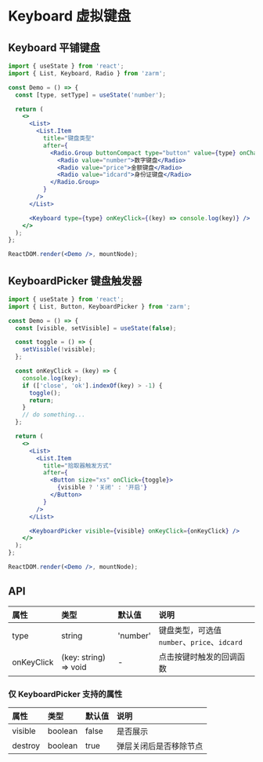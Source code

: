 # Keyboard 虚拟键盘

## Keyboard 平铺键盘

```jsx
import { useState } from 'react';
import { List, Keyboard, Radio } from 'zarm';

const Demo = () => {
  const [type, setType] = useState('number');

  return (
    <>
      <List>
        <List.Item
          title="键盘类型"
          after={
            <Radio.Group buttonCompact type="button" value={type} onChange={setType}>
              <Radio value="number">数字键盘</Radio>
              <Radio value="price">金额键盘</Radio>
              <Radio value="idcard">身份证键盘</Radio>
            </Radio.Group>
          }
        />
      </List>

      <Keyboard type={type} onKeyClick={(key) => console.log(key)} />
    </>
  );
};

ReactDOM.render(<Demo />, mountNode);
```

## KeyboardPicker 键盘触发器

```jsx
import { useState } from 'react';
import { List, Button, KeyboardPicker } from 'zarm';

const Demo = () => {
  const [visible, setVisible] = useState(false);

  const toggle = () => {
    setVisible(!visible);
  };

  const onKeyClick = (key) => {
    console.log(key);
    if (['close', 'ok'].indexOf(key) > -1) {
      toggle();
      return;
    }
    // do something...
  };

  return (
    <>
      <List>
        <List.Item
          title="拾取器触发方式"
          after={
            <Button size="xs" onClick={toggle}>
              {visible ? '关闭' : '开启'}
            </Button>
          }
        />
      </List>

      <KeyboardPicker visible={visible} onKeyClick={onKeyClick} />
    </>
  );
};

ReactDOM.render(<Demo />, mountNode);
```

## API

| 属性       | 类型                  | 默认值   | 说明                                         |
| :--------- | :-------------------- | :------- | :------------------------------------------- |
| type       | string                | 'number' | 键盘类型，可选值 `number`、`price`、`idcard` |
| onKeyClick | (key: string) => void | -        | 点击按键时触发的回调函数                     |

### 仅 KeyboardPicker 支持的属性

| 属性    | 类型    | 默认值 | 说明                   |
| :------ | :------ | :----- | :--------------------- |
| visible | boolean | false  | 是否展示               |
| destroy | boolean | true   | 弹层关闭后是否移除节点 |
